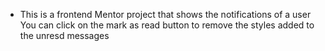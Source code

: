 * This is a frontend Mentor project that shows the notifications of a user  
You can click on the mark as read button to remove the styles added to the unresd messages